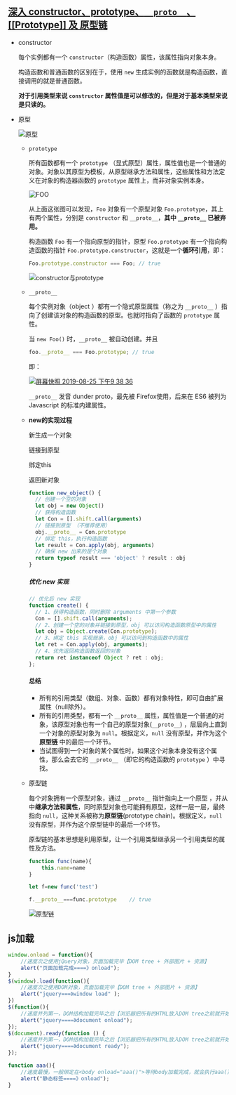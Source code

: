 ##  [深入 constructor、prototype、`__proto__`、[[Prototype]] 及 原型链](https://github.com/sisterAn/blog/issues/5)

+ constructor

  每个实例都有一个 `constructor`（构造函数）属性，该属性指向对象本身。

  构造函数和普通函数的区别在于，使用 `new` 生成实例的函数就是构造函数，直接调用的就是普通函数。

  **对于引用类型来说 `constructor` 属性值是可以修改的，但是对于基本类型来说是只读的。**

+ 原型

  <img src="js深入.assets/687474703a2f2f7777772e6d6f6c6c7970616765732e6f72672f7475746f7269616c732f6a736f626a5f66756c6c2e6a7067" alt="原型"  />

  + `prototype`

    所有函数都有一个 `prototype` （显式原型）属性，属性值也是一个普通的对象。对象以其原型为模板，从原型继承方法和属性，这些属性和方法定义在对象的构造器函数的 `prototype` 属性上，而非对象实例本身。

    ![FOO](js深入.assets/56793854-7fed5780-683f-11e9-88d8-c1af1414d57a.png)

    从上面这张图可以发现，`Foo` 对象有一个原型对象 `Foo.prototype`，其上有两个属性，分别是 `constructor` 和 `__proto__`，**其中 `__proto__` 已被弃用。**

    构造函数 `Foo` 有一个指向原型的指针，原型 `Foo.prototype` 有一个指向构造函数的指针 `Foo.prototype.constructor`，这就是一个**循环引用**，即：

    ```javascript
    Foo.prototype.constructor === Foo; // true
    ```

    ![constructor与prototype](js深入.assets/63651130-52300500-c784-11e9-810e-7d5fe82880bd.png)

  + `__proto__`

    每个实例对象（object ）都有一个隐式原型属性（称之为 `__proto__` ）指向了创建该对象的构造函数的原型。也就时指向了函数的 `prototype` 属性。

    当 `new Foo()` 时，`__proto__` 被自动创建。并且

    ```javascript
    foo.__proto__ === Foo.prototype; // true
    ```

    即：

    [![屏幕快照 2019-08-25 下午9 38 36](js深入.assets/63651220-0893ea00-c785-11e9-80c7-1bb16494349a.png)](https://user-images.githubusercontent.com/19721451/63651220-0893ea00-c785-11e9-80c7-1bb16494349a.png)

    `__proto__` 发音 dunder proto，最先被 Firefox使用，后来在 ES6 被列为 Javascript 的标准内建属性。

  + **new的实现过程**

    新生成一个对象

    链接到原型

    绑定this

    返回新对象

    ```javascript
    function new_object() {
      // 创建一个空的对象
      let obj = new Object()
      // 获得构造函数
      let Con = [].shift.call(arguments)
      // 链接到原型 （不推荐使用）
      obj.__proto__ = Con.prototype
      // 绑定 this，执行构造函数
      let result = Con.apply(obj, arguments)
      // 确保 new 出来的是个对象
      return typeof result === 'object' ? result : obj
    }
    ```

    ##### 优化 new 实现

    ```javascript
    // 优化后 new 实现
    function create() {
      // 1、获得构造函数，同时删除 arguments 中第一个参数
      Con = [].shift.call(arguments);
      // 2、创建一个空的对象并链接到原型，obj 可以访问构造函数原型中的属性
      let obj = Object.create(Con.prototype);
      // 3、绑定 this 实现继承，obj 可以访问到构造函数中的属性
      let ret = Con.apply(obj, arguments);
      // 4、优先返回构造函数返回的对象
      return ret instanceof Object ? ret : obj;
    };
    ```

    #### 总结

    - 所有的引用类型（数组、对象、函数）都有对象特性，即可自由扩展属性（null除外）。
    - 所有的引用类型，都有一个 `__proto__` 属性，属性值是一个普通的对象，该原型对象也有一个自己的原型对象(`__proto__`) ，层层向上直到一个对象的原型对象为 `null`。根据定义，`null` 没有原型，并作为这个**原型链** 中的最后一个环节。
    - 当试图得到一个对象的某个属性时，如果这个对象本身没有这个属性，那么会去它的 `__proto__` （即它的构造函数的 `prototype` ）中寻找。

  + 原型链

    每个对象拥有一个原型对象，通过 `__proto__` 指针指向上一个原型 ，并从中**继承方法和属性**，同时原型对象也可能拥有原型，这样一层一层，最终指向 `null`，这种关系被称为**原型链**(prototype chain)。根据定义，`null` 没有原型，并作为这个原型链中的最后一个环节。

    原型链的基本思想是利用原型，让一个引用类型继承另一个引用类型的属性及方法。

    ```javascript
    function func(name){
        this.name=name
    }
    
    let f=new func('test')
    
    f.__proto__===func.prototype	// true
    ```

    ![原型链](js深入.assets/63651229-206b6e00-c785-11e9-91e3-d6f5ddf8eafb.png)

## js加载

```javascript
window.onload = function(){
    //速度次之使用jQuery对象，页面加载完毕【DOM tree + 外部图片 + 资源】
    alert("页面加载完成====》onload");
}
$(window).load(function(){
    //速度次之使用DOM对象，页面加载完毕【DOM tree + 外部图片 + 资源】
    alert("jquery===》window load" ); 
})
$(function(){
    //速度并列第一，DOM结构加载完毕之后【浏览器把所有的HTML放入DOM tree之前就开始执行】
    alert("jquery====》document onload");
});
$(document).ready(function () {
    //速度并列第一，DOM结构加载完毕之后【浏览器把所有的HTML放入DOM tree之前就开始执行】
    alert("jquery====》document ready");
});

function aaa(){
    //速度最慢，一般绑定在<body onload="aaa()">等待body加载完成，就会执行aaa()方法。但是与window.onload方法冲突，会造成在后面的覆盖前面的。二者只能存在一个。
    alert("静态标签====》onload"); 
}
```

